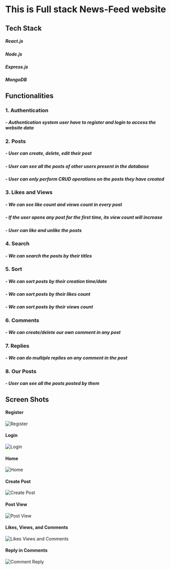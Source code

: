 <h1>This is Full stack News-Feed website</h1>

<h2> Tech Stack</h2>
<h5>React.js</h5>
<h5>Node.js</h5>
<h5>Express.js</h5>
<h5>MongoDB</h5>

<h2> Functionalities </h2>

<h3>1. Authentication</h3>
<h5>- Authentication system user have to register and login to access the website data</h5>

<h3>2. Posts</h3>
<h5>- User can create, delete, edit their post</h5>
<h5>- User can see all the posts of other users present in the database</h5>
<h5>- User can only perform CRUD operations on the posts they have created</h5>

<h3>3. Likes and Views</h3>
<h5>- We can see like count and views count in every post</h5>
<h5>- If the user opens any post for the first time, its view count will increase</h5>
<h5>- User can like and unlike the posts</h5>

<h3>4. Search</h3>
<h5>- We can search the posts by their titles</h5>

<h3>5. Sort</h3>
<h5>- We can sort posts by their creation time/date</h5>
<h5>- We can sort posts by their likes count</h5>
<h5>- We can sort posts by their views count</h5>

<h3>6. Comments</h3>
<h5>- We can create/delete our own comment in any post</h5>

<h3>7. Replies</h3>
<h5>- We can do multiple replies on any comment in the post</h5>

<h3>8. Our Posts</h3>
<h5>- User can see all the posts posted by them</h5>

<h2>Screen Shots</h2>

<h4>Register</h4>
<img src="https://raw.githubusercontent.com/user-attachments/assets/b83edf94-0b26-4ab0-97f8-647cedb15656" alt="Register">

<h4>Login</h4>
<img src="https://raw.githubusercontent.com/user-attachments/assets/bd4c14c3-3ff0-410e-8ac0-c9b462acee86" alt="Login">

<h4>Home</h4>
<img src="https://raw.githubusercontent.com/user-attachments/assets/991bf571-327e-416a-921c-3dbc68f3e1d7" alt="Home">

<h4>Create Post</h4>
<img src="https://raw.githubusercontent.com/user-attachments/assets/6de63b68-55a0-4bc0-9ad9-f558d7b2c98b" alt="Create Post">

<h4>Post View</h4>
<img src="https://raw.githubusercontent.com/user-attachments/assets/13086dea-7038-4390-9200-3a4c5c71b078" alt="Post View">

<h4>Likes, Views, and Comments</h4>
<img src="https://raw.githubusercontent.com/user-attachments/assets/8f3741e0-ef10-4453-aec9-d0a924abeb3b" alt="Likes Views and Comments">

<h4>Reply in Comments</h4>
<img src="https://raw.githubusercontent.com/user-attachments/assets/26d07bf1-8b54-48c0-bf9b-4deed7c3e270" alt="Comment Reply">
